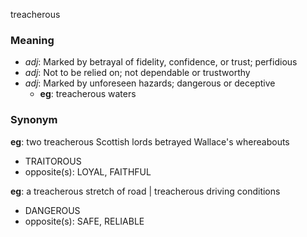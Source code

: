 treacherous
### Meaning
+ _adj_: Marked by betrayal of fidelity, confidence, or trust; perfidious
+ _adj_: Not to be relied on; not dependable or trustworthy
+ _adj_: Marked by unforeseen hazards; dangerous or deceptive
    + __eg__: treacherous waters

### Synonym

__eg__: two treacherous Scottish lords betrayed Wallace's whereabouts

+ TRAITOROUS
+ opposite(s): LOYAL, FAITHFUL

__eg__: a treacherous stretch of road | treacherous driving conditions

+ DANGEROUS
+ opposite(s): SAFE, RELIABLE


